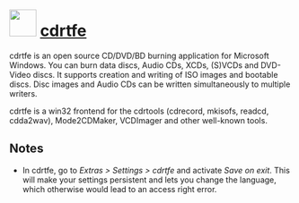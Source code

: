 # <img src="https://cdn.rawgit.com/chocolatey/chocolatey-coreteampackages/13501ddbe6800562e3780b56153ac62e0759563e/icons/cdrtfe.png" width="48" height="48"/> [cdrtfe](https://chocolatey.org/packages/cdrtfe)


cdrtfe is an open source CD/DVD/BD burning application for Microsoft Windows. You can burn data discs, Audio CDs, XCDs, (S)VCDs and DVD-Video discs. It supports creation and writing of ISO images and bootable discs. Disc images and Audio CDs can be written simultaneously to multiple writers.

cdrtfe is a win32 frontend for the cdrtools (cdrecord, mkisofs, readcd, cdda2wav), Mode2CDMaker, VCDImager and other well-known tools.

## Notes

- In cdrtfe, go to *Extras > Settings > cdrtfe* and activate _Save on exit_. This will make your settings persistent and lets you change the language, which otherwise would lead to an access right error.


